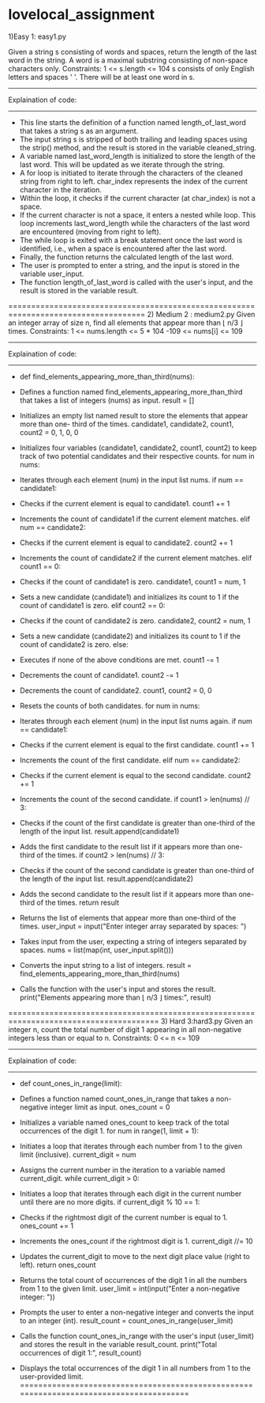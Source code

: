 # lovelocal_assignment
1)Easy 1: easy1.py

Given a string s consisting of words and spaces, return the length of the last word in the string.
A word is a maximal 
substring consisting of non-space characters only.
Constraints:
1 <= s.length <= 104
s consists of only English letters and spaces ' '.
There will be at least one word in s.
_____________________________________________________________________
Explaination of code:
_____________________________________________________________________
* This line starts the definition of a function named length_of_last_word that takes a 
  string s as an argument.
* The input string s is stripped of both trailing and leading spaces using the strip() 
  method, and the result is stored in the variable cleaned_string.
* A variable named last_word_length is initialized to store the length of the last word. 
  This will be updated as we iterate through the string.
* A for loop is initiated to iterate through the characters of the cleaned string from right 
  to left. char_index represents the index of the current character in the iteration.
* Within the loop, it checks if the current character (at char_index) is not a space.
* If the current character is not a space, it enters a nested while loop. This loop 
  increments last_word_length while the characters of the last word are encountered (moving 
  from right to left).
*  The while loop is exited with a break statement once the last word is identified, i.e., 
   when a space is encountered after the last word.
*  Finally, the function returns the calculated length of the last word.
*  The user is prompted to enter a string, and the input is stored in the variable 
   user_input.
*  The function length_of_last_word is called with the user's input, and the result is 
   stored in the variable result.

====================================================================================
2) Medium 2 : medium2.py
  Given an integer array of size n, find all elements that appear more than ⌊ n/3 ⌋ times. 
  Constraints:
        1 <= nums.length <= 5 * 104
        -109 <= nums[i] <= 109
____________________________________________________________________________________
Explaination of code:
____________________________________________________________________________________

* def find_elements_appearing_more_than_third(nums):

* Defines a function named find_elements_appearing_more_than_third that takes a list of 
  integers (nums) as input.
  result = []

* Initializes an empty list named result to store the elements that appear more than one- 
  third of the times.
  candidate1, candidate2, count1, count2 = 0, 1, 0, 0

* Initializes four variables (candidate1, candidate2, count1, count2) to keep track of two 
  potential candidates and their respective counts.
  for num in nums:

* Iterates through each element (num) in the input list nums.
  if num == candidate1:

* Checks if the current element is equal to candidate1.
  count1 += 1

* Increments the count of candidate1 if the current element matches.
  elif num == candidate2:

*  Checks if the current element is equal to candidate2.
   count2 += 1

*  Increments the count of candidate2 if the current element matches.
   elif count1 == 0:

*  Checks if the count of candidate1 is zero.
   candidate1, count1 = num, 1

*  Sets a new candidate (candidate1) and initializes its count to 1 if the count of 
   candidate1 is zero.
   elif count2 == 0:

*  Checks if the count of candidate2 is zero.
   candidate2, count2 = num, 1

* Sets a new candidate (candidate2) and initializes its count to 1 if the count of 
  candidate2 is zero.
  else:

* Executes if none of the above conditions are met.
  count1 -= 1

* Decrements the count of candidate1.
  count2 -= 1

* Decrements the count of candidate2.
  count1, count2 = 0, 0

* Resets the counts of both candidates.
  for num in nums:

* Iterates through each element (num) in the input list nums again.
  if num == candidate1:

* Checks if the current element is equal to the first candidate.
  count1 += 1

* Increments the count of the first candidate.
  elif num == candidate2:

*  Checks if the current element is equal to the second candidate.
   count2 += 1

*  Increments the count of the second candidate.
   if count1 > len(nums) // 3:

*  Checks if the count of the first candidate is greater than one-third of the length of 
   the input list.
   result.append(candidate1)

*  Adds the first candidate to the result list if it appears more than one-third of the 
   times.
   if count2 > len(nums) // 3:

*  Checks if the count of the second candidate is greater than one-third of the length of 
   the input list.
   result.append(candidate2)

*  Adds the second candidate to the result list if it appears more than one-third of the 
   times.
   return result

*  Returns the list of elements that appear more than one-third of the times.
   user_input = input("Enter integer array separated by spaces: ")

*  Takes input from the user, expecting a string of integers separated by spaces.
   nums = list(map(int, user_input.split()))

*  Converts the input string to a list of integers.
   result = find_elements_appearing_more_than_third(nums)

*  Calls the function with the user's input and stores the result.
   print("Elements appearing more than ⌊ n/3 ⌋ times:", result)

=======================================================================================
3) Hard 3:hard3.py
   Given an integer n, count the total number of digit 1 appearing in all non-negative 
   integers less than or equal to n.
   Constraints:
         0 <= n <= 109
______________________________________________________________________________________
Explaination of code:
______________________________________________________________________________________
* def count_ones_in_range(limit):

* Defines a function named count_ones_in_range that takes a non-negative integer limit as 
  input.
  ones_count = 0

* Initializes a variable named ones_count to keep track of the total occurrences of the 
  digit 1.
  for num in range(1, limit + 1):

* Initiates a loop that iterates through each number from 1 to the given limit (inclusive).
  current_digit = num

* Assigns the current number in the iteration to a variable named current_digit.
  while current_digit > 0:

* Initiates a loop that iterates through each digit in the current number until there are 
  no more digits.
  if current_digit % 10 == 1:

* Checks if the rightmost digit of the current number is equal to 1.
  ones_count += 1

* Increments the ones_count if the rightmost digit is 1.
  current_digit //= 10

* Updates the current_digit to move to the next digit place value (right to left).
  return ones_count

* Returns the total count of occurrences of the digit 1 in all the numbers from 1 to the 
  given limit.
  user_limit = int(input("Enter a non-negative integer: "))

* Prompts the user to enter a non-negative integer and converts the input to an integer 
  (int).
  result_count = count_ones_in_range(user_limit)

* Calls the function count_ones_in_range with the user's input (user_limit) and stores the 
  result in the variable result_count.
  print("Total occurrences of digit 1:", result_count)

* Displays the total occurrences of the digit 1 in all numbers from 1 to the user-provided 
  limit.
======================================================================================== 







